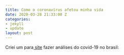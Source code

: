 ```yaml
---
title: Como o coronavírus afetou minha vida
date: 2020-03-28 21:33:00 Z
categories:
- jekyll
- update
layout: post
---
```


Criei um para[ site](https://remediosdemaispodcast.com.br/Home/Covid19) fazer análises do covid-19 no brasil:
